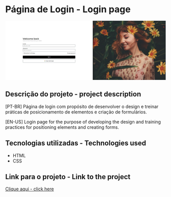 # Página de Login - Login page

<img src="https://github.com/nathan-fontenele/LoginPage/blob/main/assets/screenshot/screenshot.jpeg">

## Descrição do projeto - project description
[PT-BR]
Página de login com propósito de desenvolver o design e treinar práticas de posicionamento de elementos e criação de formulários.

[EN-US]
Login page for the purpose of developing the design and training practices for positioning elements and creating forms.

## Tecnologias utilizadas - Technologies used
 - HTML
 - CSS
## Link para o projeto - Link to the project
[Clique aqui - click here](https://nathan-fontenele.github.io/LoginPage/Index.html)
